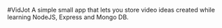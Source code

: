 #VidJot
A simple small app that lets you store video ideas created while learning NodeJS, Express and Mongo DB.